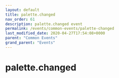 ```yaml
---
layout: default
title: palette.changed 
nav_order: 61
description: palette.changed event
permalink: /events/common-events/palette-changed
last_modified_date: 2020-04-27T17:54:08+0000
parent: "Common Events"
grand_parent: "Events"
---
```


# palette.changed
